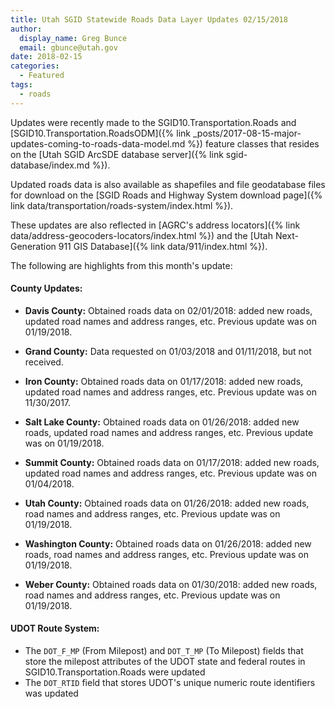 ```yaml
---
title: Utah SGID Statewide Roads Data Layer Updates 02/15/2018
author:
  display_name: Greg Bunce
  email: gbunce@utah.gov
date: 2018-02-15
categories:
  - Featured
tags:
  - roads
---
```


Updates were recently made to the SGID10.Transportation.Roads and [SGID10.Transportation.RoadsODM]({% link _posts/2017-08-15-major-updates-coming-to-roads-data-model.md %}) feature classes that resides on the [Utah SGID ArcSDE database server]({% link sgid-database/index.md %}).

Updated roads data is also available as shapefiles and file geodatabase files for download on the [SGID Roads and Highway System download page]({% link data/transportation/roads-system/index.html %}).

These updates are also reflected in [AGRC's address locators]({% link data/address-geocoders-locators/index.html %}) and the [Utah Next-Generation 911 GIS Database]({% link data/911/index.html %}).


The following are highlights from this month's update:

#### County Updates:

- **Davis County:** Obtained roads data on 02/01/2018: added new roads, updated road names and address ranges, etc. Previous update was on 01/19/2018.

- **Grand County:** Data requested on 01/03/2018 and 01/11/2018, but not received.

- **Iron County:** Obtained roads data on 01/17/2018: added new roads, updated road names and address ranges, etc. Previous update was on 11/30/2017.

- **Salt Lake County:** Obtained roads data on 01/26/2018: added new roads, updated road names and address ranges, etc. Previous update was on 01/19/2018.

- **Summit County:** Obtained roads data on 01/17/2018: added new roads, updated road names and address ranges, etc. Previous update was on 01/04/2018.

- **Utah County:** Obtained roads data on 01/26/2018: added new roads, road names and address ranges, etc. Previous update was on 01/19/2018.

- **Washington County:** Obtained roads data on 01/26/2018: added new roads, road names and address ranges, etc. Previous update was on 01/19/2018.

- **Weber County:** Obtained roads data on 01/30/2018: added new roads, road names and address ranges, etc. Previous update was on 01/19/2018.

#### UDOT Route System:

- The `DOT_F_MP` (From Milepost) and `DOT_T_MP` (To Milepost) fields that store the milepost attributes of the UDOT state and federal routes in SGID10.Transportation.Roads were updated
- The `DOT_RTID` field that stores UDOT's unique numeric route identifiers was updated
